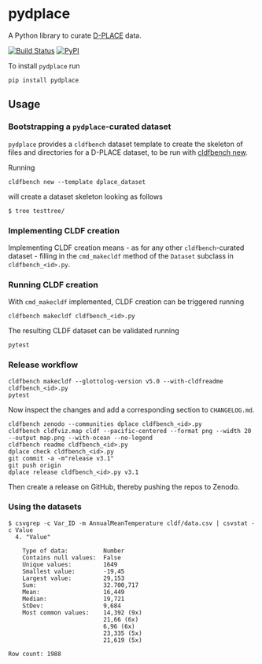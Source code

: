 # pydplace

A Python library to curate [D-PLACE](https://d-place.org) data.

[![Build Status](https://github.com/D-PLACE/pydplace/workflows/tests/badge.svg)](https://github.com/D-PLACE/pydplace/actions?query=workflow%3Atests)
[![PyPI](https://img.shields.io/pypi/v/pydplace.svg)](https://pypi.org/project/pydplace)


To install `pydplace` run

```
pip install pydplace
```

## Usage

### Bootstrapping a `pydplace`-curated dataset

`pydplace` provides a `cldfbench` dataset template to create the skeleton of files and directories for a
D-PLACE dataset, to be run with [cldfbench new](https://github.com/cldf/cldfbench/#creating-a-skeleton-for-a-new-dataset-directory).

Running

```shell
cldfbench new --template dplace_dataset 
```

will create a dataset skeleton looking as follows
```shell
$ tree testtree/
```


### Implementing CLDF creation

Implementing CLDF creation means - as for any other `cldfbench`-curated dataset - filling in the
`cmd_makecldf` method of the `Dataset` subclass in `cldfbench_<id>.py`.


### Running CLDF creation

With `cmd_makecldf` implemented, CLDF creation can be triggered running
```shell
cldfbench makecldf cldfbench_<id>.py
```

The resulting CLDF dataset can be validated running
```shell
pytest
```


### Release workflow

```shell
cldfbench makecldf --glottolog-version v5.0 --with-cldfreadme cldfbench_<id>.py
pytest
```

Now inspect the changes and add a corresponding section to `CHANGELOG.md`.

```shell
cldfbench zenodo --communities dplace cldfbench_<id>.py
cldfbench cldfviz.map cldf --pacific-centered --format png --width 20 --output map.png --with-ocean --no-legend
cldfbench readme cldfbench_<id>.py
dplace check cldfbench_<id>.py
git commit -a -m"release v3.1"
git push origin
dplace release cldfbench_<id>.py v3.1
```

Then create a release on GitHub, thereby pushing the repos to Zenodo.


### Using the datasets

```shell
$ csvgrep -c Var_ID -m AnnualMeanTemperature cldf/data.csv | csvstat -c Value
  4. "Value"

	Type of data:          Number
	Contains null values:  False
	Unique values:         1649
	Smallest value:        -19,45
	Largest value:         29,153
	Sum:                   32.700,717
	Mean:                  16,449
	Median:                19,721
	StDev:                 9,684
	Most common values:    14,392 (9x)
	                       21,66 (6x)
	                       6,96 (6x)
	                       23,335 (5x)
	                       21,619 (5x)

Row count: 1988
```
